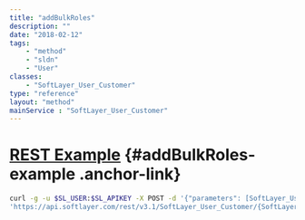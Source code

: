 ```yaml
---
title: "addBulkRoles"
description: ""
date: "2018-02-12"
tags:
    - "method"
    - "sldn"
    - "User"
classes:
    - "SoftLayer_User_Customer"
type: "reference"
layout: "method"
mainService : "SoftLayer_User_Customer"
---
```


# [REST Example](#addBulkRoles-example) <a href="/article/rest/"><i class="fas fa-question"></i></a> {#addBulkRoles-example .anchor-link} 
```bash
curl -g -u $SL_USER:$SL_APIKEY -X POST -d '{"parameters": [SoftLayer_User_Permission_Role]}' \
'https://api.softlayer.com/rest/v3.1/SoftLayer_User_Customer/{SoftLayer_User_CustomerID}/addBulkRoles'
```
